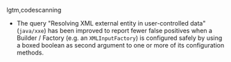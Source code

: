 lgtm,codescanning
* The query "Resolving XML external entity in user-controlled data" (`java/xxe`) has been improved to report fewer false positives when a Builder / Factory (e.g. an `XMLInputFactory`) is configured safely by using a boxed boolean as second argument to one or more of its configuration methods.
